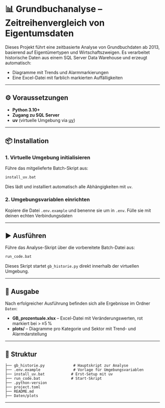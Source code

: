 
# 📊 Grundbuchanalyse – Zeitreihenvergleich von Eigentumsdaten

Dieses Projekt führt eine zeitbasierte Analyse von Grundbuchdaten ab 2013, basierend auf Eigentümertypen und Wirtschaftszweigen. Es verarbeitet historische Daten aus einem SQL Server Data Warehouse und erzeugt automatisch:
- Diagramme mit Trends und Alarmmarkierungen
- Eine Excel-Datei mit farblich markierten Auffälligkeiten

---

## ⚙️ Voraussetzungen

- **Python 3.10+**
- **Zugang zu SQL Server**
- **uv** (virtuelle Umgebung via [uv](https://github.com/astral-sh/uv))

---

## 📦 Installation

### 1. Virtuelle Umgebung initialisieren

Führe das mitgelieferte Batch-Skript aus:

```bash
install_uv.bat
```

Dies lädt und installiert automatisch alle Abhängigkeiten mit `uv`.

### 2. Umgebungsvariablen einrichten

Kopiere die Datei `.env.example` und benenne sie um in `.env`. Fülle sie mit deinen echten Verbindungsdaten

---

## ▶️ Ausführen

Führe das Analyse-Skript über die vorbereitete Batch-Datei aus:

```bash
run_code.bat
```

Dieses Skript startet `gb_historie.py` direkt innerhalb der virtuellen Umgebung.

---

## 📁 Ausgabe

Nach erfolgreicher Ausführung befinden sich alle Ergebnisse im Ordner `Daten`:
- **GB_prozentuale.xlsx** – Excel-Datei mit Veränderungswerten, rot markiert bei > ±5 %
- **plots/** – Diagramme pro Kategorie und Sektor mit Trend- und Alarmdarstellung

---

## 🧼 Struktur

```
├── gb_historie.py             # Hauptskript zur Analyse
├── .env.example               # Vorlage für Umgebungsvariablen
├── install_uv.bat            # Erst-Setup mit uv
├── run_code.bat              # Start-Skript
├── .python-version
├── project.toml
├── README.md 
├── Daten/plots
```

---

